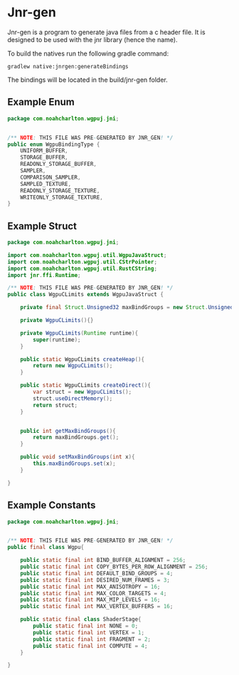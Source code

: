 # Jnr-gen
Jnr-gen is a program to generate java files from a c header file. It is designed to be used with 
the jnr library (hence the name).

To build the natives run the following gradle command:
```
gradlew native:jnrgen:generateBindings
```

The bindings will be located in the build/jnr-gen folder. 

## Example Enum
```java
package com.noahcharlton.wgpuj.jni;


/** NOTE: THIS FILE WAS PRE-GENERATED BY JNR_GEN! */
public enum WgpuBindingType {
    UNIFORM_BUFFER,
    STORAGE_BUFFER,
    READONLY_STORAGE_BUFFER,
    SAMPLER,
    COMPARISON_SAMPLER,
    SAMPLED_TEXTURE,
    READONLY_STORAGE_TEXTURE,
    WRITEONLY_STORAGE_TEXTURE,
}
```
## Example Struct
```java
package com.noahcharlton.wgpuj.jni;

import com.noahcharlton.wgpuj.util.WgpuJavaStruct;
import com.noahcharlton.wgpuj.util.CStrPointer;
import com.noahcharlton.wgpuj.util.RustCString;
import jnr.ffi.Runtime;

/** NOTE: THIS FILE WAS PRE-GENERATED BY JNR_GEN! */
public class WgpuCLimits extends WgpuJavaStruct {

    private final Struct.Unsigned32 maxBindGroups = new Struct.Unsigned32();

    private WgpuCLimits(){}

    private WgpuCLimits(Runtime runtime){
        super(runtime);
    }

    public static WgpuCLimits createHeap(){
        return new WgpuCLimits();
    }

    public static WgpuCLimits createDirect(){
        var struct = new WgpuCLimits();
        struct.useDirectMemory();
        return struct;
    }


    public int getMaxBindGroups(){
        return maxBindGroups.get();
    }

    public void setMaxBindGroups(int x){
        this.maxBindGroups.set(x);
    }

}
```
## Example Constants
```java
package com.noahcharlton.wgpuj.jni;


/** NOTE: THIS FILE WAS PRE-GENERATED BY JNR_GEN! */
public final class Wgpu{

    public static final int BIND_BUFFER_ALIGNMENT = 256;
    public static final int COPY_BYTES_PER_ROW_ALIGNMENT = 256;
    public static final int DEFAULT_BIND_GROUPS = 4;
    public static final int DESIRED_NUM_FRAMES = 3;
    public static final int MAX_ANISOTROPY = 16;
    public static final int MAX_COLOR_TARGETS = 4;
    public static final int MAX_MIP_LEVELS = 16;
    public static final int MAX_VERTEX_BUFFERS = 16;

    public static final class ShaderStage{
        public static final int NONE = 0;
        public static final int VERTEX = 1;
        public static final int FRAGMENT = 2;
        public static final int COMPUTE = 4;
    }

}
```
